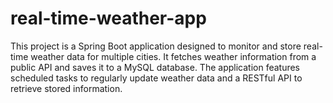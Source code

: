# real-time-weather-app
This project is a Spring Boot application designed to monitor and store real-time weather data for multiple cities. It fetches weather information from a public API and saves it to a MySQL database. The application features scheduled tasks to regularly update weather data and a RESTful API to retrieve stored information.
